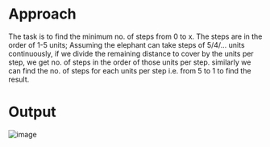 # Approach
The task is to find the minimum no. of steps from 0 to x. The steps are in the order of 1-5 units; Assuming the elephant can take steps of 5/4/... units continuously, if we 
divide the remaining distance to cover by the units per step, we get no. of steps in the order of those units per step. similarly we can find the no. of steps for each units per 
step i.e. from 5 to 1 to find the result.

# Output
![image](https://user-images.githubusercontent.com/73104941/113803254-ca8ce380-9779-11eb-834f-9cb324dd56bb.png)

